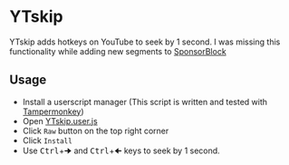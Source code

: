 # YTskip
YTskip adds hotkeys on YouTube to seek by 1 second. I was missing this functionality while adding new segments to [SponsorBlock](https://sponsor.ajay.app/)

## Usage
- Install a userscript manager
(This script is written and tested with [Tampermonkey](https://www.tampermonkey.net/))
- Open [YTskip.user.js](YTskip.user.js)
- Click `Raw` button on the top right corner
- Click `Install`
- Use <KBD>Ctrl</KBD>+<KBD>🠊</KBD> and <KBD>Ctrl</KBD>+<KBD>🠈</KBD> keys to seek by 1 second.
